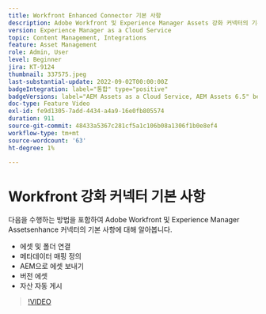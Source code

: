 ```yaml
---
title: Workfront Enhanced Connector 기본 사항
description: Adobe Workfront 및 Experience Manager Assets 강화 커넥터의 기본 사항에 대해 알아봅니다.
version: Experience Manager as a Cloud Service
topic: Content Management, Integrations
feature: Asset Management
role: Admin, User
level: Beginner
jira: KT-9124
thumbnail: 337575.jpeg
last-substantial-update: 2022-09-02T00:00:00Z
badgeIntegration: label="통합" type="positive"
badgeVersions: label="AEM Assets as a Cloud Service, AEM Assets 6.5" before-title="false"
doc-type: Feature Video
exl-id: fe9d1305-7add-4434-a4a9-16e0fb805574
duration: 911
source-git-commit: 48433a5367c281cf5a1c106b08a1306f1b0e8ef4
workflow-type: tm+mt
source-wordcount: '63'
ht-degree: 1%

---
```


# Workfront 강화 커넥터 기본 사항

다음을 수행하는 방법을 포함하여 Adobe Workfront 및 Experience Manager Assetsenhance 커넥터의 기본 사항에 대해 알아봅니다.

+ 에셋 및 폴더 연결
+ 메타데이터 매핑 정의
+ AEM으로 에셋 보내기
+ 버전 에셋
+ 자산 자동 게시

>[!VIDEO](https://video.tv.adobe.com/v/3454302?quality=12&learn=on&captions=kor)
